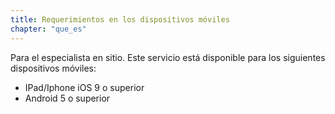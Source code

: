 ```yaml
---
title: Requerimientos en los dispositivos móviles
chapter: "que_es"
---
```


Para el especialista en sitio. Este servicio está disponible para los siguientes dispositivos móviles:

*   IPad/Iphone iOS 9 o superior
*   Android 5 o superior

